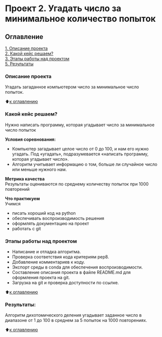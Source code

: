 # Проект 2. Угадать число за минимальное количество попыток

## Оглавление  
[1. Описание проекта](#Описание-проекта)  
[2. Какой кейс решаем?](#Какой-кейс-решаем)  
[3. Этапы работы над проектом](#Этапы-работы-над-проектом)  
[5. Результаты](#Результаты)    


### Описание проекта    
Угадать загаданное компьютером число за минимальное число попыток.

:arrow_up:[к оглавлению](#Оглавление)


### Какой кейс решаем?    
Нужно написать программу, которая угадывает число за минимальное число попыток

**Условия соревнования:**  
- Компьютер загадывает целое число от 0 до 100, и нам его нужно угадать. Под «угадать», подразумевается «написать программу, которая угадывает число».
- Алгоритм учитывает информацию о том, больше ли случайное число или меньше нужного нам.

**Метрика качества**     
Результаты оцениваются по среднему количеству попыток при 1000 повторений

**Что практикуем**     
Учимся 
* писать хороший код на python
* обеспечивать воспроизводимость решения
* оформлять документацию на проект
* работать с git


### Этапы работы над проектом  
* Написание и отладка алгоритма.
* Проверка соответствия кода критериям pep8.
* Добавление комментариев к коду.
* Экспорт среды в conda для обеспечения воспроизводимости.
* Составление описания проекта в файле README.md для оформления проекта на git. 
* Загрузка на git и проверка доступности по ссылке.

:arrow_up:[к оглавлению](#Оглавление)


### Результаты:  
Алгоритм дихотомического деления угадывает заданное число в диапазоне от 1 до 100 в среднем за 5 попыток на 1000 повторениях.

:arrow_up:[к оглавлению](#Оглавление)

